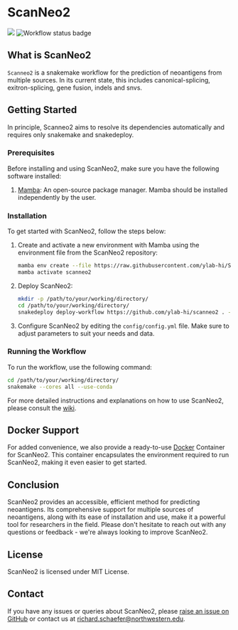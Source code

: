 <div align="left">
    <h1>ScanNeo2</h1>
    <img src="https://img.shields.io/badge/snakemake-≥6.4.1-brightgreen.svg">
    <img src="https://github.com/ylab-hi/ScanNeo2/actions/workflows/linting.yml/badge.svg" alt="Workflow status badge">
</div>

## What is ScanNeo2
`Scanneo2` is a snakemake workflow for the prediction of neoantigens from multiple sources. In its current state, 
this includes canonical-splicing, exitron-splicing, gene fusion, indels and snvs.

## Getting Started

In principle, Scanneo2 aims to resolve its dependencies automatically and requires only snakemake and snakedeploy.

### Prerequisites

Before installing and using ScanNeo2, make sure you have the following software installed:

1. [Mamba](https://github.com/conda-forge/miniforge#mambaforge): An open-source package manager. Mamba should be installed independently by the user.

### Installation

To get started with ScanNeo2, follow the steps below:

1. Create and activate a new environment with Mamba using the environment file from the ScanNeo2 repository:

    ```bash
    mamba env create --file https://raw.githubusercontent.com/ylab-hi/ScanNeo2/main/environment.yml
    mamba activate scanneo2
    ```

2. Deploy ScanNeo2:

    ```bash
    mkdir -p /path/to/your/working/directory/
    cd /path/to/your/working/directory/
    snakedeploy deploy-workflow https://github.com/ylab-hi/scanneo2 . --tag v0.1.0
    ```

3. Configure ScanNeo2 by editing the `config/config.yml` file. Make sure to adjust parameters to suit your needs and data.

### Running the Workflow

To run the workflow, use the following command:

```bash
cd /path/to/your/working/directory/
snakemake --cores all --use-conda
```

For more detailed instructions and explanations on how to use ScanNeo2, please consult the [wiki](https://github.com/ylab-hi/ScanNeo2/wiki).

## Docker Support

For added convenience, we also provide a ready-to-use [Docker](https://hub.docker.com/r/yanglabinfo/scanneo2)
Container for ScanNeo2. This container encapsulates the environment required to run ScanNeo2, making it even 
easier to get started. 

## Conclusion

ScanNeo2 provides an accessible, efficient method for predicting neoantigens. Its comprehensive support for multiple sources of neoantigens, along with its ease of installation and use, make it a powerful tool for researchers in the field. Please don't hesitate to reach out with any questions or feedback - we're always looking to improve ScanNeo2.

## License

ScanNeo2 is licensed under MIT License.

## Contact

If you have any issues or queries about ScanNeo2, please [raise an issue on GitHub](https://github.com/ylab-hi/ScanNeo2/issues/new) or contact us at [richard.schaefer@northwestern.edu](mailto:richard.schaefer@northwestern.edu).
